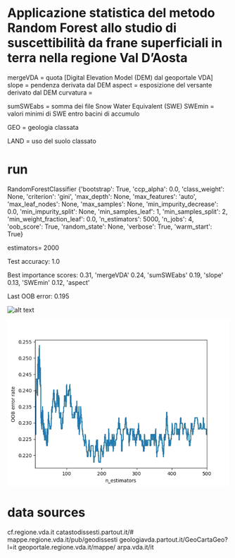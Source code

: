 # Applicazione statistica del metodo Random Forest allo studio di suscettibilità da frane superficiali in terra nella regione Val D’Aosta

mergeVDA = quota [Digital Elevation Model (DEM) dal geoportale VDA]
slope = pendenza derivata dal DEM
aspect = esposizione del versante derivato dal DEM
curvatura = 

sumSWEabs = somma dei file  Snow Water Equivalent (SWE)
SWEmin = valori minimi di SWE entro bacini di accumulo


GEO = geologia classata
  
LAND = uso del suolo classato
  

# run 
RandomForestClassifier {'bootstrap': True, 'ccp_alpha': 0.0, 'class_weight': None, 'criterion': 'gini', 
                      'max_depth': None, 'max_features': 'auto', 'max_leaf_nodes': None, 'max_samples': None, 
                      'min_impurity_decrease': 0.0, 'min_impurity_split': None, 'min_samples_leaf': 1, 
                      'min_samples_split': 2, 'min_weight_fraction_leaf': 0.0, 'n_estimators': 5000, 
                      'n_jobs': 4, 'oob_score': True, 'random_state': None, 'verbose': True, 'warm_start': True}

estimators= 2000

Test accuracy:
1.0

Best importance scores:
0.31, 'mergeVDA'
0.24, 'sumSWEabs' 
0.19, 'slope' 
0.13, 'SWEmin' 
0.12, 'aspect'

Last OOB error:
0.195

![alt text](rf_5trees.png)

![alt text](Figure_1.png)


# data sources
cf.regione.vda.it
catastodissesti.partout.it/#
mappe.regione.vda.it/pub/geodissesti
geologiavda.partout.it/GeoCartaGeo?l=it
geoportale.regione.vda.it/mappe/
arpa.vda.it/it
